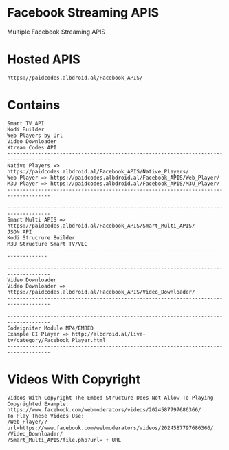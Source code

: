 # Facebook Streaming APIS
Multiple Facebook Streaming APIS

# Hosted APIS
    https://paidcodes.albdroid.al/Facebook_APIS/
    
# Contains
    Smart TV API
    Kodi Builder
    Web Players by Url
    Video Downloader
    Xtream Codes API
    ------------------------------------------------------------------------------------
    Native Players => https://paidcodes.albdroid.al/Facebook_APIS/Native_Players/
    Web Player => https://paidcodes.albdroid.al/Facebook_APIS/Web_Player/
    M3U Player => https://paidcodes.albdroid.al/Facebook_APIS/M3U_Player/
    ------------------------------------------------------------------------------------

    ------------------------------------------------------------------------------------
    Smart Multi APIS => https://paidcodes.albdroid.al/Facebook_APIS/Smart_Multi_APIS/
    JSON API
    Kodi Strucrure Builder
    M3U Structure Smart TV/VLC
    -----------------------------------------------------------------------------------

    ------------------------------------------------------------------------------------
    Video Downloader
    Video Downloader => https://paidcodes.albdroid.al/Facebook_APIS/Video_Downloader/
    ------------------------------------------------------------------------------------

    ------------------------------------------------------------------------------------
    Codeigniter Module MP4/EMBED
    Example CI Player => http://albdroid.al/live-tv/category/Facebook_Player.html
    ------------------------------------------------------------------------------------
# Videos With Copyright
    Videos With Copyright The Embed Structure Does Not Allow To Playing
    Copyrighted Example: https://www.facebook.com/webmoderators/videos/2024587797686366/
    To Play These Videos Use:
    /Web_Player/?url=https://www.facebook.com/webmoderators/videos/2024587797686366/
    /Video_Downloader/
    /Smart_Multi_APIS/file.php?url= + URL
